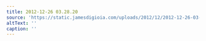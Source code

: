 ```yaml
---
title: 2012-12-26 03.28.20
source: 'https://static.jamesdigioia.com/uploads/2012/12/2012-12-26-03-28-20-scaled.jpg'
altText: ''
caption: ''
---
```


